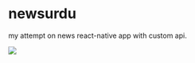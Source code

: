 # newsurdu
my attempt on news react-native app with custom api.

<img src="https://cdn.discordapp.com/attachments/838694821886558278/1012755906590683157/unknown.png">

